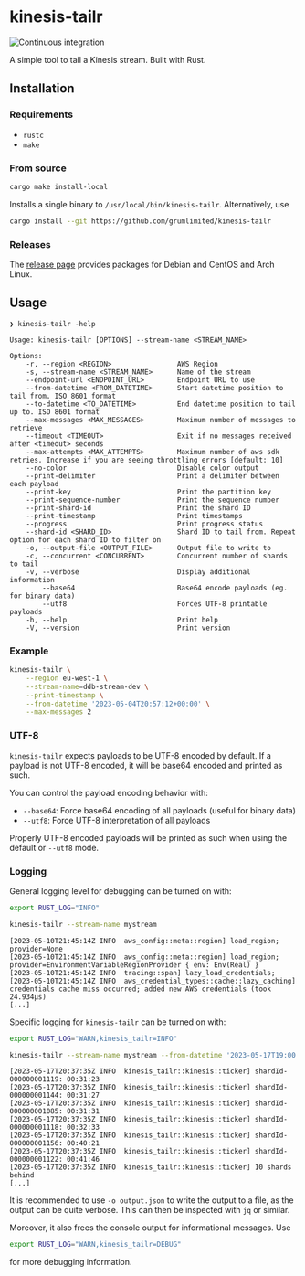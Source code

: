 # kinesis-tailr

![Continuous integration](https://github.com/grumlimited/kinesis-tailr/workflows/CI/badge.svg?branch=main)

A simple tool to tail a Kinesis stream. Built with Rust.

## Installation

### Requirements

* `rustc`
* `make`

### From source

```bash
cargo make install-local
```

Installs a single binary to `/usr/local/bin/kinesis-tailr`. Alternatively, use

```bash
cargo install --git https://github.com/grumlimited/kinesis-tailr
```

### Releases

The [release page](https://github.com/grumlimited/kinesis-tailr/releases) provides packages for Debian and CentOS and
Arch Linux.

## Usage

    ❯ kinesis-tailr -help

    Usage: kinesis-tailr [OPTIONS] --stream-name <STREAM_NAME>
    
    Options:
        -r, --region <REGION>                AWS Region
        -s, --stream-name <STREAM_NAME>      Name of the stream
        --endpoint-url <ENDPOINT_URL>        Endpoint URL to use
        --from-datetime <FROM_DATETIME>      Start datetime position to tail from. ISO 8601 format
        --to-datetime <TO_DATETIME>          End datetime position to tail up to. ISO 8601 format
        --max-messages <MAX_MESSAGES>        Maximum number of messages to retrieve
        --timeout <TIMEOUT>                  Exit if no messages received after <timeout> seconds
        --max-attempts <MAX_ATTEMPTS>        Maximum number of aws sdk retries. Increase if you are seeing throttling errors [default: 10]
        --no-color                           Disable color output
        --print-delimiter                    Print a delimiter between each payload
        --print-key                          Print the partition key
        --print-sequence-number              Print the sequence number
        --print-shard-id                     Print the shard ID
        --print-timestamp                    Print timestamps
        --progress                           Print progress status
        --shard-id <SHARD_ID>                Shard ID to tail from. Repeat option for each shard ID to filter on
        -o, --output-file <OUTPUT_FILE>      Output file to write to
        -c, --concurrent <CONCURRENT>        Concurrent number of shards to tail
        -v, --verbose                        Display additional information
            --base64                         Base64 encode payloads (eg. for binary data)
            --utf8                           Forces UTF-8 printable payloads
        -h, --help                           Print help
        -V, --version                        Print version

### Example

```bash
kinesis-tailr \
    --region eu-west-1 \
    --stream-name=ddb-stream-dev \
    --print-timestamp \
    --from-datetime '2023-05-04T20:57:12+00:00' \
    --max-messages 2
```

### UTF-8

`kinesis-tailr` expects payloads to be UTF-8 encoded by default. If a payload is not UTF-8 encoded, it will be base64 encoded and printed as such.

You can control the payload encoding behavior with:
- `--base64`: Force base64 encoding of all payloads (useful for binary data)
- `--utf8`: Force UTF-8 interpretation of all payloads

Properly UTF-8 encoded payloads will be printed as such when using the default or `--utf8` mode.

### Logging

General logging level for debugging can be turned on with:

```bash
export RUST_LOG="INFO"

kinesis-tailr --stream-name mystream
```

    [2023-05-10T21:45:14Z INFO  aws_config::meta::region] load_region; provider=None
    [2023-05-10T21:45:14Z INFO  aws_config::meta::region] load_region; provider=EnvironmentVariableRegionProvider { env: Env(Real) }
    [2023-05-10T21:45:14Z INFO  tracing::span] lazy_load_credentials;
    [2023-05-10T21:45:14Z INFO  aws_credential_types::cache::lazy_caching] credentials cache miss occurred; added new AWS credentials (took 24.934µs)
    [...]

Specific logging for `kinesis-tailr` can be turned on with:

```bash
export RUST_LOG="WARN,kinesis_tailr=INFO"

kinesis-tailr --stream-name mystream --from-datetime '2023-05-17T19:00:00Z' -o output.json
```

    [2023-05-17T20:37:35Z INFO  kinesis_tailr::kinesis::ticker] shardId-000000001119: 00:31:23
    [2023-05-17T20:37:35Z INFO  kinesis_tailr::kinesis::ticker] shardId-000000001144: 00:31:27
    [2023-05-17T20:37:35Z INFO  kinesis_tailr::kinesis::ticker] shardId-000000001085: 00:31:31
    [2023-05-17T20:37:35Z INFO  kinesis_tailr::kinesis::ticker] shardId-000000001118: 00:32:33
    [2023-05-17T20:37:35Z INFO  kinesis_tailr::kinesis::ticker] shardId-000000001156: 00:40:21
    [2023-05-17T20:37:35Z INFO  kinesis_tailr::kinesis::ticker] shardId-000000001122: 00:41:46
    [2023-05-17T20:37:35Z INFO  kinesis_tailr::kinesis::ticker] 10 shards behind
    [...]

It is recommended to use `-o output.json` to write the output to a file, as the output can be quite verbose. This can
then be inspected with `jq` or similar.

Moreover, it also frees the console output for informational messages. Use

```bash
export RUST_LOG="WARN,kinesis_tailr=DEBUG"
```

for more debugging information.
